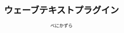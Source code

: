 ---
title: ウェーブテキストプラグイン
description: テキストを波状に配置する映像エフェクトです
author: べにかずら
date:
keywords: [""]
category: [""]
---